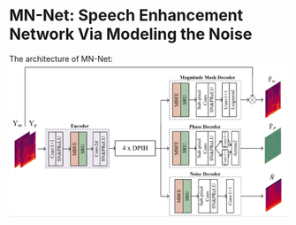 # MN-Net: Speech Enhancement Network Via Modeling the Noise
The architecture of MN-Net:
 ![image](MN-Net-2.png)
